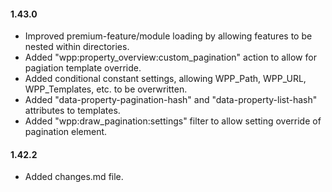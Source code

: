#### 1.43.0
* Improved premium-feature/module loading by allowing features to be nested within directories. 
* Added "wpp:property_overview:custom_pagination" action to allow for pagiation template override.
* Added conditional constant settings, allowing WPP_Path, WPP_URL, WPP_Templates, etc. to be overwritten.
* Added "data-property-pagination-hash" and "data-property-list-hash" attributes to templates.
* Added "wpp:draw_pagination:settings" filter to allow setting override of pagination element.

#### 1.42.2
* Added changes.md file.
